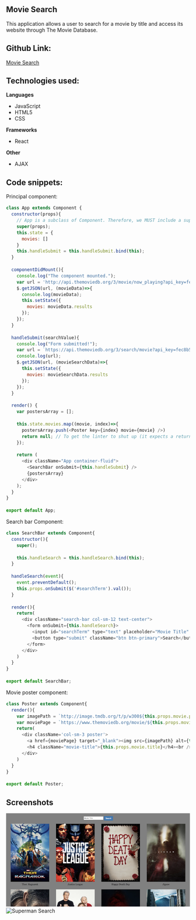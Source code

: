 ## Movie Search
This application allows a user to search for a movie by title and access its website through The Movie Database.

## Github Link:
[Movie Search](https://github.com/eddieatkinson/movie-es6-react)

## Technologies used:
**Languages**
* JavaScript
* HTML5
* CSS

**Frameworks**
* React

**Other**
* AJAX

## Code snippets:
Principal component:
``` javascript
class App extends Component {
  constructor(props){
    // App is a subclass of Component. Therefore, we MUST include a super.
    super(props);
    this.state = {
      movies: []
    }
    this.handleSubmit = this.handleSubmit.bind(this);
  }

  componentDidMount(){
    console.log("The component mounted.");
    var url = 'http://api.themoviedb.org/3/movie/now_playing?api_key=fec8b5ab27b292a68294261bb21b04a5';
    $.getJSON(url, (movieData)=>{
      console.log(movieData);
      this.setState({
        movies: movieData.results
      });
    });
  }

  handleSubmit(searchValue){
    console.log("Form submitted!");
    var url = `https://api.themoviedb.org/3/search/movie?api_key=fec8b5ab27b292a68294261bb21b04a5&query=${searchValue}`;
    console.log(url);
    $.getJSON(url, (movieSearchData)=>{
      this.setState({
        movies: movieSearchData.results
      });
    });
  }

  render() {
    var postersArray = [];

    this.state.movies.map((movie, index)=>{
      postersArray.push(<Poster key={index} movie={movie} />)
      return null; // To get the linter to shut up (it expects a return from map)...
    });

    return (
      <div className="App container-fluid">
        <SearchBar onSubmit={this.handleSubmit} />
        {postersArray}
      </div>
    );
  }
}

export default App;
```
Search bar Component:
``` javascript
class SearchBar extends Component{
  constructor(){
    super();

    this.handleSearch = this.handleSearch.bind(this);
  }

  handleSearch(event){
    event.preventDefault();
    this.props.onSubmit($('#searchTerm').val());
  }

  render(){
    return(
      <div className="search-bar col-sm-12 text-center">
        <form onSubmit={this.handleSearch}>
          <input id="searchTerm" type="text" placeholder="Movie Title" />
          <button type="submit" className="btn btn-primary">Search</button>
        </form>
      </div>
    )
  }
}

export default SearchBar;
```
Movie poster component:
``` javascript
class Poster extends Component{
  render(){
    var imagePath = `http://image.tmdb.org/t/p/w300${this.props.movie.poster_path}`;
    var moviePage = `https://www.themoviedb.org/movie/${this.props.movie.id}`;
    return(
      <div className='col-sm-3 poster'>
        <a href={moviePage} target="_blank"><img src={imagePath} alt={this.props.movie.overview}/></a>
        <h4 className="movie-title">{this.props.movie.title}</h4><br />
      </div>
    )
  }
}

export default Poster;
```
## Screenshots
![Homepage](movie.png)
![Superman Search](supermanSearch.png)
